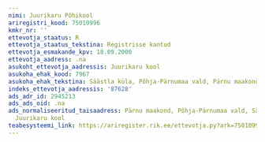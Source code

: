 ```yaml
---
nimi: Juurikaru Põhikool
ariregistri_kood: 75010996
kmkr_nr: ''
ettevotja_staatus: R
ettevotja_staatus_tekstina: Registrisse kantud
ettevotja_esmakande_kpv: 18.09.2000
ettevotja_aadress: .na
asukoht_ettevotja_aadressis: Juurikaru kool
asukoha_ehak_kood: 7967
asukoha_ehak_tekstina: Säästla küla, Põhja-Pärnumaa vald, Pärnu maakond
indeks_ettevotja_aadressis: '87628'
ads_adr_id: 2945213
ads_ads_oid: .na
ads_normaliseeritud_taisaadress: Pärnu maakond, Põhja-Pärnumaa vald, Säästla küla,
  Juurikaru kool
teabesysteemi_link: https://ariregister.rik.ee/ettevotja.py?ark=75010996&ref=rekvisiidid
---
```

